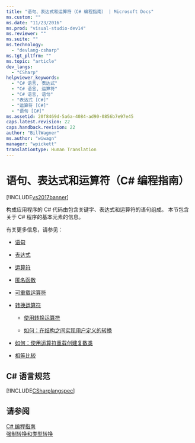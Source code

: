 ```yaml
---
title: "语句、表达式和运算符（C# 编程指南） | Microsoft Docs"
ms.custom: ""
ms.date: "11/23/2016"
ms.prod: "visual-studio-dev14"
ms.reviewer: ""
ms.suite: ""
ms.technology: 
  - "devlang-csharp"
ms.tgt_pltfrm: ""
ms.topic: "article"
dev_langs: 
  - "CSharp"
helpviewer_keywords: 
  - "C# 语言, 表达式"
  - "C# 语言, 运算符"
  - "C# 语言, 语句"
  - "表达式 [C#]"
  - "运算符 [C#]"
  - "语句 [C#]"
ms.assetid: 20f8469d-5a6a-4084-ad90-0856b7e97e45
caps.latest.revision: 22
caps.handback.revision: 22
author: "BillWagner"
ms.author: "wiwagn"
manager: "wpickett"
translationtype: Human Translation
---
```

# 语句、表达式和运算符（C# 编程指南）
[!INCLUDE[vs2017banner](../../../csharp/includes/vs2017banner.md)]

构成应用程序的 C\# 代码由包含关键字、表达式和运算符的语句组成。  本节包含关于 C\# 程序的基本元素的信息。  
  
 有关更多信息，请参见：  
  
-   [语句](../../../csharp/programming-guide/statements-expressions-operators/statements.md)  
  
-   [表达式](../../../csharp/programming-guide/statements-expressions-operators/expressions.md)  
  
-   [运算符](../../../csharp/programming-guide/statements-expressions-operators/operators.md)  
  
-   [匿名函数](../../../csharp/programming-guide/statements-expressions-operators/anonymous-functions.md)  
  
-   [可重载运算符](../../../csharp/programming-guide/statements-expressions-operators/overloadable-operators.md)  
  
-   [转换运算符](../../../csharp/programming-guide/statements-expressions-operators/conversion-operators.md)  
  
    -   [使用转换运算符](../../../csharp/programming-guide/statements-expressions-operators/using-conversion-operators.md)  
  
    -   [如何：在结构之间实现用户定义的转换](../../../csharp/programming-guide/statements-expressions-operators/how-to-implement-user-defined-conversions-between-structs.md)  
  
-   [如何：使用运算符重载创建复数类](../../../csharp/programming-guide/statements-expressions-operators/how-to-use-operator-overloading-to-create-a-complex-number-class.md)  
  
-   [相等比较](../../../csharp/programming-guide/statements-expressions-operators/equality-comparisons.md)  
  
## C\# 语言规范  
 [!INCLUDE[CSharplangspec](../../../csharp/language-reference/keywords/includes/csharplangspec_md.md)]  
  
## 请参阅  
 [C\# 编程指南](../../../csharp/programming-guide/index.md)   
 [强制转换和类型转换](../../../csharp/programming-guide/types/casting-and-type-conversions.md)